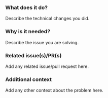 ### What does it do?

Describe the technical changes you did.

### Why is it needed?

Describe the issue you are solving.

### Related issue(s)/PR(s)

Add any related issue/pull request here.

### Additional context

Add any other context about the problem here.
